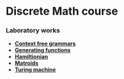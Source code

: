 # Discrete Math course

### Laboratory works

- **[Context free grammars](https://github.com/DMozhevitin/ITMO/tree/main/discrete-math/Context%20Free%20Grammar)**
- **[Generating functions](https://github.com/DMozhevitin/ITMO/tree/main/discrete-math/Generating%20Functions)**
- **[Hamiltionian](https://github.com/DMozhevitin/ITMO/tree/main/discrete-math/Hamiltonian%20Paths%20%26%26%20Cycles)**
- **[Matroids](https://github.com/DMozhevitin/ITMO/tree/main/discrete-math/Matroids%20%26%26%20Matroids%20Intersection)**
- **[Turing machine](https://github.com/DMozhevitin/ITMO/tree/main/discrete-math/Turing)**
